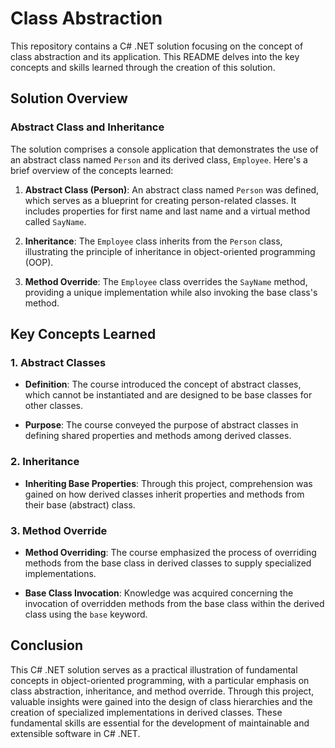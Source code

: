 # Class Abstraction
This repository contains a C# .NET solution focusing on the concept of class abstraction and its application. This README delves into the key concepts and skills learned through the creation of this solution.

## Solution Overview
### Abstract Class and Inheritance
The solution comprises a console application that demonstrates the use of an abstract class named `Person` and its derived class, `Employee`. Here's a brief overview of the concepts learned:

1. **Abstract Class (Person)**: An abstract class named `Person` was defined, which serves as a blueprint for creating person-related classes. It includes properties for first name and last name and a virtual method called `SayName`.

1. **Inheritance**: The `Employee` class inherits from the `Person` class, illustrating the principle of inheritance in object-oriented programming (OOP).

1. **Method Override**: The `Employee` class overrides the `SayName` method, providing a unique implementation while also invoking the base class's method.

## Key Concepts Learned
### 1. Abstract Classes
- **Definition**: The course introduced the concept of abstract classes, which cannot be instantiated and are designed to be base classes for other classes.

- **Purpose**: The course conveyed the purpose of abstract classes in defining shared properties and methods among derived classes.

### 2. Inheritance
- **Inheriting Base Properties**: Through this project, comprehension was gained on how derived classes inherit properties and methods from their base (abstract) class.

### 3. Method Override
- **Method Overriding**: The course emphasized the process of overriding methods from the base class in derived classes to supply specialized implementations.

- **Base Class Invocation**: Knowledge was acquired concerning the invocation of overridden methods from the base class within the derived class using the `base` keyword.

## Conclusion
This C# .NET solution serves as a practical illustration of fundamental concepts in object-oriented programming, with a particular emphasis on class abstraction, inheritance, and method override. Through this project, valuable insights were gained into the design of class hierarchies and the creation of specialized implementations in derived classes. These fundamental skills are essential for the development of maintainable and extensible software in C# .NET.